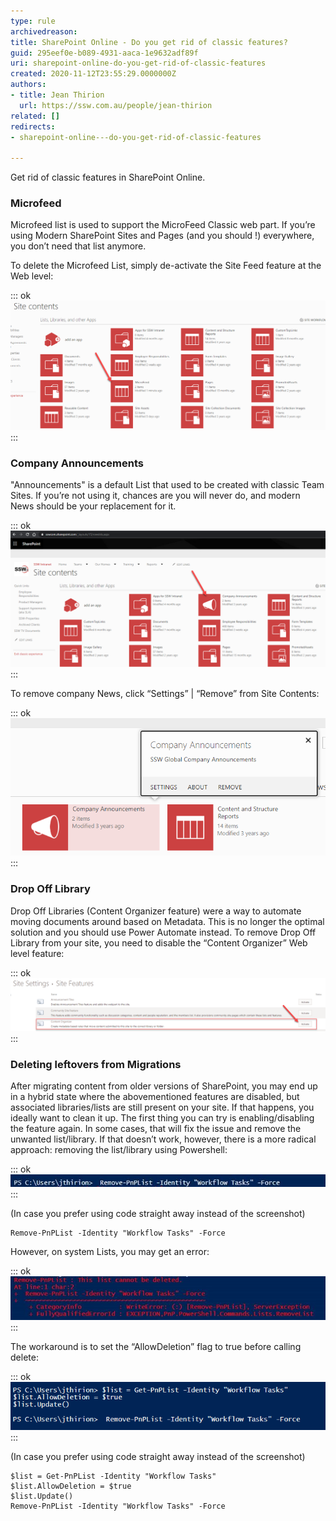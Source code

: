 ```yaml
---
type: rule
archivedreason: 
title: SharePoint Online - Do you get rid of classic features?
guid: 295eef0e-b089-4931-aaca-1e9632adf89f
uri: sharepoint-online-do-you-get-rid-of-classic-features
created: 2020-11-12T23:55:29.0000000Z
authors:
- title: Jean Thirion
  url: https://ssw.com.au/people/jean-thirion
related: []
redirects:
- sharepoint-online---do-you-get-rid-of-classic-features

---
```


Get rid of classic features in SharePoint Online.

<!--endintro-->

### Microfeed


Microfeed list is used to support the MicroFeed Classic web part. If you’re using Modern SharePoint Sites and Pages (and you should !) everywhere, you don’t need that list anymore.

To delete the Microfeed List, simply de-activate the Site Feed feature at the Web level:


::: ok  
![](microfeed-sharepoint.png)  
:::

### Company Announcements

"Announcements" is a default List that used to be created with classic Team Sites. If you’re not using it, chances are you will never do, and modern News should be your replacement for it.


::: ok  
![](company-announcements-sharepoint.png)  
:::

To remove company News, click “Settings” | “Remove” from Site Contents:


::: ok  
![](site-feed-sharepoint2.png)  
:::

### Drop Off Library

Drop Off Libraries (Content Organizer feature) were a way to automate moving documents around based on Metadata. This is no longer the optimal solution and you should use Power Automate instead. To remove Drop Off Library from your site, you need to disable the “Content Organizer” Web level feature:


::: ok  
![](content-organizer-sharepoint.png)  
:::

### Deleting leftovers from Migrations


After migrating content from older versions of SharePoint, you may end up in a hybrid state where the abovementioned features are disabled, but associated libraries/lists are still present on your site. If that happens, you ideally want to clean it up.
The first thing you can try is enabling/disabling the feature again. In some cases, that will fix the issue and remove the unwanted list/library.
If that doesn’t work, however, there is a more radical approach: removing the list/library using Powershell:


::: ok  
![](jean-migration-1.jpg)  
:::

(In case you prefer using code straight away instead of the screenshot)



```
Remove-PnPList -Identity "Workflow Tasks" -Force
```



However, on system Lists, you may get an error:


::: ok  
![](jean-migration-2.jpg)  
:::

The workaround is to set the “AllowDeletion” flag to true before calling delete:


::: ok  
![](jean-migration-3.png)  
:::

(In case you prefer using code straight away instead of the screenshot)



```
$list = Get-PnPList -Identity "Workflow Tasks"
$list.AllowDeletion = $true
$list.Update()
Remove-PnPList -Identity "Workflow Tasks" -Force
```
